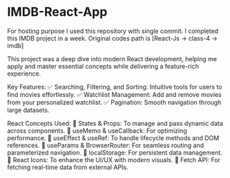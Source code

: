 # IMDB-React-App
For hosting purpose I used this repository with single commit. I completed this IMDB project in a week. Original codes path is [React-Js -> class-4 -> imdb] 


This project was a deep dive into modern React development, helping me apply and master essential concepts while delivering a feature-rich experience.

Key Features:
✅ Searching, Filtering, and Sorting: Intuitive tools for users to find movies effortlessly.
✅ Watchlist Management: Add and remove movies from your personalized watchlist.
✅ Pagination: Smooth navigation through large datasets.

React Concepts Used:
📌 States & Props: To manage and pass dynamic data across components.
📌 useMemo & useCallback: For optimizing performance.
📌 useEffect & useRef: To handle lifecycle methods and DOM references.
📌 useParams & BrowserRouter: For seamless routing and parameterized navigation.
📌 localStorage: For persistent data management.
📌 React Icons: To enhance the UI/UX with modern visuals.
📌 Fetch API: For fetching real-time data from external APIs.
